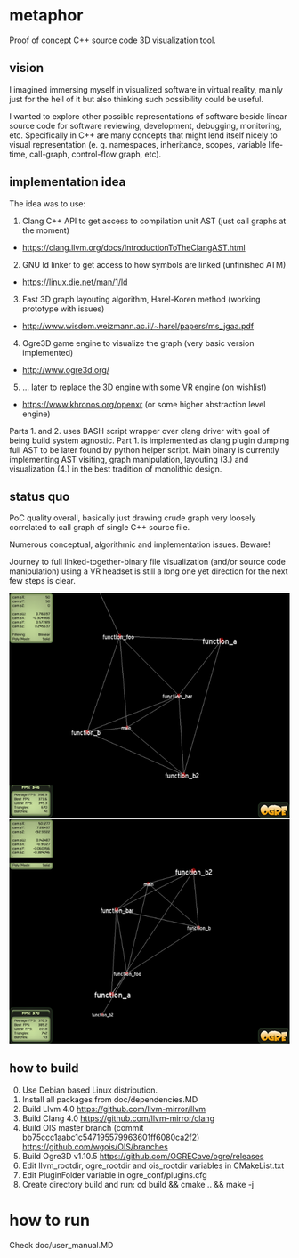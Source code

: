# metaphor

Proof of concept C++ source code 3D visualization tool.

## vision

I imagined immersing myself in visualized software in virtual reality, mainly just for the hell of it but also thinking such possibility could be useful.

I wanted to explore other possible representations of software beside linear source code for software reviewing, development, debugging, monitoring, etc. Specifically in C++ are many concepts that might lend itself nicely to visual representation (e. g. namespaces, inheritance, scopes, variable life-time, call-graph, control-flow graph, etc).

## implementation idea

The idea was to use:

1. Clang C++ API to get access to compilation unit AST (just call graphs at the moment)
  - https://clang.llvm.org/docs/IntroductionToTheClangAST.html
2. GNU ld linker to get access to how symbols are linked (unfinished ATM)
  - https://linux.die.net/man/1/ld
3. Fast 3D graph layouting algorithm, Harel-Koren method (working prototype with issues)
  - http://www.wisdom.weizmann.ac.il/~harel/papers/ms_jgaa.pdf
4. Ogre3D game engine to visualize the graph (very basic version implemented)
  - http://www.ogre3d.org/
5. ... later to replace the 3D engine with some VR engine (on wishlist)
  - https://www.khronos.org/openxr (or some higher abstraction level engine)

Parts 1. and 2. uses BASH script wrapper over clang driver with goal of being build system agnostic. Part 1. is implemented as clang plugin dumping full AST to be later found by python helper script. Main binary is currently implementing AST visiting, graph manipulation, layouting (3.) and visualization (4.) in the best tradition of monolithic design. 

## status quo

PoC quality overall, basically just drawing crude graph very loosely correlated to call graph of single C++ source file.

Numerous conceptual, algorithmic and implementation issues. Beware!

Journey to full linked-together-binary file visualization (and/or source code manipulation) using a VR headset is still a long one yet direction for the next few steps is clear.

![Screenshot 1](/doc/examples/screen1.png)
![Screenshot 2](/doc/examples/screen2.png)

## how to build

0. Use Debian based Linux distribution.
1. Install all packages from doc/dependencies.MD
2. Build Llvm 4.0 https://github.com/llvm-mirror/llvm
3. Build Clang 4.0 https://github.com/llvm-mirror/clang
4. Build OIS master branch (commit bb75ccc1aabc1c547195579963601ff6080ca2f2) https://github.com/wgois/OIS/branches
5. Build Ogre3D v1.10.5 https://github.com/OGRECave/ogre/releases
6. Edit llvm_rootdir, ogre_rootdir and ois_rootdir variables in CMakeList.txt 
7. Edit PluginFolder variable in ogre_conf/plugins.cfg
8. Create directory build and run: cd build && cmake .. && make -j

# how to run

Check doc/user_manual.MD
